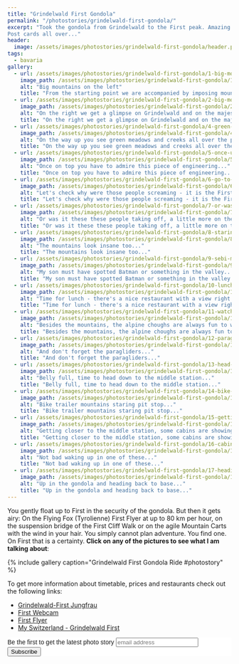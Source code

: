 ```yaml
---
title: "Grindelwald First Gondola"
permalink: "/photostories/grindelwald-first-gondola/"
excerpt: "Took the gondola from Grindelwald to the First peak. Amazing and imposing mountains accompany us all the way. 
Post cards all over..."
header:
  image: /assets/images/photostories/grindelwald-first-gondola/header.png
tags:
  - bavaria 
gallery:
  - url: /assets/images/photostories/grindelwald-first-gondola/1-big-mountains-on-the-left.JPG
    image_path: /assets/images/photostories/grindelwald-first-gondola/1-big-mountains-on-the-left.JPG
    alt: "Big mountains on the left"
    title: "From the starting point we are accompanied by imposing mountains... First on the left"
  - url: /assets/images/photostories/grindelwald-first-gondola/2-big-mountains-on-the-right-eiger-nordwand.JPG
    image_path: /assets/images/photostories/grindelwald-first-gondola/2-big-mountains-on-the-right-eiger-nordwand.JPG
    alt: "On the right we get a glimpse on Grindelwald and on the majestic Eiger Nord Face (German: Nordwand)"
    title: "On the right we get a glimpse on Grindelwald and on the majestic Eiger Nord Face (German: Nordwand)"
  - url: /assets/images/photostories/grindelwald-first-gondola/4-green-meadows.JPG
    image_path: /assets/images/photostories/grindelwald-first-gondola/4-green-meadows.JPG
    alt: "On the way up you see green meadows and creeks all over the place..."
    title: "On the way up you see green meadows and creeks all over the place..."      
  - url: /assets/images/photostories/grindelwald-first-gondola/5-once-up-have-a-look-at-the-gondolas.JPG
    image_path: /assets/images/photostories/grindelwald-first-gondola/5-once-up-have-a-look-at-the-gondolas.JPG
    alt: "Once on top you have to admire this piece of engineering..."
    title: "Once on top you have to admire this piece of engineering..." 
  - url: /assets/images/photostories/grindelwald-first-gondola/6-go-to-first-flieger.JPG
    image_path: /assets/images/photostories/grindelwald-first-gondola/6-go-to-first-flieger.JPG
    alt: "Let's check why were those people screaming - it is the First Flieger..."
    title: "Let's check why were those people screaming - it is the First Flieger..."
  - url: /assets/images/photostories/grindelwald-first-gondola/7-or-was-it-these-people-taking-off.JPG
    image_path: /assets/images/photostories/grindelwald-first-gondola/7-or-was-it-these-people-taking-off.JPG
    alt: "Or was it these these people taking off, a little more on the right..."
    title: "Or was it these these people taking off, a little more on the right..."
  - url: /assets/images/photostories/grindelwald-first-gondola/8-staring-at-the-mountains.JPG
    image_path: /assets/images/photostories/grindelwald-first-gondola/8-staring-at-the-mountains.JPG
    alt: "The mountains look insane too..."
    title: "The mountains look insane too..."
  - url: /assets/images/photostories/grindelwald-first-gondola/9-sebi-must-have-spotted-something-in-the-valley.JPG
    image_path: /assets/images/photostories/grindelwald-first-gondola/9-sebi-must-have-spotted-something-in-the-valley.JPG
    alt: "My son must have spotted Batman or something in the valley..."
    title: "My son must have spotted Batman or something in the valley..."
  - url: /assets/images/photostories/grindelwald-first-gondola/10-lunch-time-restaurant-with-a-view.jpg
    image_path: /assets/images/photostories/grindelwald-first-gondola/10-lunch-time-restaurant-with-a-view.jpg
    alt: "Time for lunch - there's a nice restaurant with a view right on the final gondola station..."    
    title: "Time for lunch - there's a nice restaurant with a view right on the final gondola station..."
  - url: /assets/images/photostories/grindelwald-first-gondola/11-watch-the-alpine-chough-from-the-terrace.jpg
    image_path: /assets/images/photostories/grindelwald-first-gondola/11-watch-the-alpine-chough-from-the-terrace.jpg
    alt: "Besides the mountains, the alpine choughs are always fun to watch from the restaurant's terrace..."
    title: "Besides the mountains, the alpine choughs are always fun to watch from the restaurant's terrace..."            
  - url: /assets/images/photostories/grindelwald-first-gondola/12-paragliders.jpg
    image_path: /assets/images/photostories/grindelwald-first-gondola/12-paragliders.jpg
    alt: "And don't forget the paragliders..."
    title: "And don't forget the paragliders..."   
  - url: /assets/images/photostories/grindelwald-first-gondola/13-head-down-with-the-bike-trailer.JPG
    image_path: /assets/images/photostories/grindelwald-first-gondola/13-head-down-with-the-bike-trailer.JPG
    alt: "Belly full, time to head down to the middle station..."
    title: "Belly full, time to head down to the middle station..."
  - url: /assets/images/photostories/grindelwald-first-gondola/14-bike-trailer-pit-stop.JPG
    image_path: /assets/images/photostories/grindelwald-first-gondola/14-bike-trailer-pit-stop.JPG
    alt: "Bike trailer mountains staring pit stop..."
    title: "Bike trailer mountains staring pit stop..."      
  - url: /assets/images/photostories/grindelwald-first-gondola/15-getting-closer.JPG
    image_path: /assets/images/photostories/grindelwald-first-gondola/15-getting-closer.JPG
    alt: "Getting closer to the middle station, some cabins are showing up..."
    title: "Getting closer to the middle station, some cabins are showing up..."  
  - url: /assets/images/photostories/grindelwald-first-gondola/16-cabin-with-a-view.jpg
    image_path: /assets/images/photostories/grindelwald-first-gondola/16-cabin-with-a-view.jpg
    alt: "Not bad waking up in one of these..."
    title: "Not bad waking up in one of these..."                                             
  - url: /assets/images/photostories/grindelwald-first-gondola/17-heading-back-to-base.JPG
    image_path: /assets/images/photostories/grindelwald-first-gondola/17-heading-back-to-base.JPG
    alt: "Up in the gondola and heading back to base..."
    title: "Up in the gondola and heading back to base..."  
---
```


You gently float up to First in the security of the gondola. But then it gets airy:
 On the Flying Fox (Tyrolienne) First Flyer at up to 80 km per hour, on the suspension bridge of the First Cliff Walk
  or on the agile Mountain Carts with the wind in your hair. You simply cannot plan adventure. You find one.
   On First that is a certainty. **Click on any of the pictures to 
  see what I am talking about**:
  
 {% include gallery caption="Grindelwald First Gondola Ride #photostory" %}
 
 To get more information about timetable, prices and restaurants check out the following links:
  
* [Grindelwald-First Jungfrau](https://www.jungfrau.ch/en-gb/grindelwaldfirst/)
* [First Webcam](https://panocam.skiline.cc/firstbahn)
* [First Flyer](https://www.jungfrau.ch/en-gb/summer-sport/first-flyer/)
* [My Switzerland - Grindelwald First](https://www.myswitzerland.com/en-ch/first-even-today-a-dream.html)
    
<!-- Begin MailChimp Signup Form -->
<link href="//cdn-images.mailchimp.com/embedcode/slim-10_7.css" rel="stylesheet" type="text/css">
<style type="text/css">
	#mc_embed_signup{background:#fff; clear:left; font:14px Helvetica,Arial,sans-serif; }
	/* Add your own MailChimp form style overrides in your site stylesheet or in this style block.
	   We recommend moving this block and the preceding CSS link to the HEAD of your HTML file. */
</style>
<div id="mc_embed_signup">
<form action="//adrianmatei.us16.list-manage.com/subscribe/post?u=711ed49399c4a65a8a8ecfc36&amp;id=b44f87f39a" method="post" id="mc-embedded-subscribe-form" name="mc-embedded-subscribe-form" class="validate" target="_blank" novalidate>
    <div id="mc_embed_signup_scroll">
	<label for="mce-EMAIL">Be the first to get the latest photo story</label>
	<input type="email" value="" name="EMAIL" class="email" id="mce-EMAIL" placeholder="email address" required>
    <!-- real people should not fill this in and expect good things - do not remove this or risk form bot signups-->
    <div style="position: absolute; left: -5000px;" aria-hidden="true"><input type="text" name="b_711ed49399c4a65a8a8ecfc36_b44f87f39a" tabindex="-1" value=""></div>
    <div class="clear"><input type="submit" value="Subscribe" name="subscribe" id="mc-embedded-subscribe" class="button"></div>
    </div>
</form>
</div>

<!--End mc_embed_signup-->